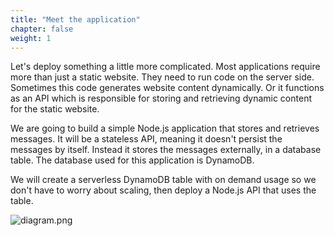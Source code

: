```yaml
---
title: "Meet the application"
chapter: false
weight: 1
---
```


Let's deploy something a little more complicated. Most applications require more than just a
static website. They need to run code on the server side. Sometimes this code generates
website content dynamically. Or it functions as an API which is responsible for storing and
retrieving dynamic content for the static website.

We are going to build a simple Node.js application that stores and retrieves messages. It will
be a stateless API, meaning it doesn't persist the messages by itself. Instead it stores the
messages externally, in a database table. The database used for this application is DynamoDB.

We will create a serverless DynamoDB table with on demand usage so we don't have to worry about
scaling, then deploy a Node.js API that uses the table.

![diagram.png](/images/basic-node-api-diagram.png)
